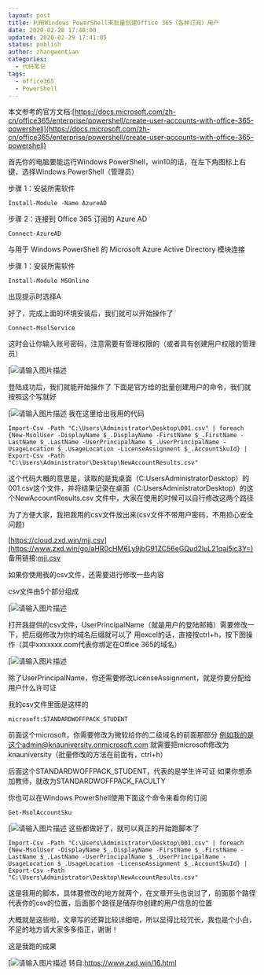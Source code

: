 ```yaml
---
layout: post
title: 利用Windows PowerShell来批量创建Office 365（各种订阅）用户
date: 2020-02-28 17:40:00
updated: 2020-02-29 17:41:05
status: publish
author: zhangwentian
categories: 
  - 代码笔记
tags: 
  - office365
  - PowerShell
---
```



本文参考的官方文档:[https://docs.microsoft.com/zh-cn/office365/enterprise/powershell/create-user-accounts-with-office-365-powershell](https://docs.microsoft.com/zh-cn/office365/enterprise/powershell/create-user-accounts-with-office-365-powershell)

首先你的电脑要能运行Windows PowerShell，win10的话，在左下角图标上右键，选择Windows PowerShell（管理员）

步骤 1：安装所需软件

```
Install-Module -Name AzureAD

```

步骤 2：连接到 Office 365 订阅的 Azure AD

```
Connect-AzureAD

```

与用于 Windows PowerShell 的 Microsoft Azure Active Directory 模块连接

步骤 1：安装所需软件

```
Install-Module MSOnline

```

出现提示时选择A

好了，完成上面的环境安装后，我们就可以开始操作了

```
Connect-MsolService

```

这时会让你输入账号密码，注意需要有管理权限的（或者具有创建用户权限的管理员）

[![请输入图片描述](//www.xtboke.cn/usr/uploads/auto_save_image/23a3bab82ac88d6e89f05d606bd13ddb.png)

登陆成功后，我们就能开始操作了
下面是官方给的批量创建用户的命令，我们就按照这个写就好

[![请输入图片描述](//www.xtboke.cn/usr/uploads/auto_save_image/3347b843844ce2b9b420834dc6e1f869.png)
我在这里给出我用的代码

```
Import-Csv -Path "C:\Users\Administrator\Desktop\001.csv" | foreach {New-MsolUser -DisplayName $_.DisplayName -FirstName $_.FirstName -LastName $_.LastName -UserPrincipalName $_.UserPrincipalName -UsageLocation $_.UsageLocation -LicenseAssignment $_.AccountSkuId} | Export-Csv -Path "C:\Users\Administrator\Desktop\NewAccountResults.csv"

```

这个代码大概的意思是，读取的是我桌面（C:UsersAdministratorDesktop）的001.csv这个文件，并将结果记录在桌面（C:UsersAdministratorDesktop）的这个NewAccountResults.csv 文件中，大家在使用的时候可以自行修改这两个路径

为了方便大家，我把我用的csv文件放出来(csv文件不带用户密码，不用担心安全问题)

[](https://www.zxd.win/go/aHR0cHM6Ly9jbG91ZC56eGQud2luL21qai5jc3Y=)[https://cloud.zxd.win/mjj.csv](https://www.zxd.win/go/aHR0cHM6Ly9jbG91ZC56eGQud2luL21qai5jc3Y=)
备用链接:[mjj.csv](https://www.zxd.win/go/aHR0cDovLzEyN2Y3OTI3YzUxOGEzZWQuMzYwd3p3cy5jb20vMjAxOTA1MjcvMS81Y2ViN2QxNTFiMTE0Q0xTVUZGMDAyLmNzdg==)

如果你使用我的csv文件，还需要进行修改一些内容

csv文件由5个部分组成

[![请输入图片描述](//www.xtboke.cn/usr/uploads/auto_save_image/a8f1bd6cc3e63bba05cd0e560aff2333.png)

打开我提供的csv文件，UserPrincipalName（就是用户的登陆邮箱）需要修改一下，把后缀修改为你的域名后缀就可以了
用excel的话，直接按ctrl+h，按下图操作（其中xxxxxxx.com代表你绑定在Office 365的域名）

[![请输入图片描述](//www.xtboke.cn/usr/uploads/auto_save_image/7f93c8badbab0ad176cc6d128e4fd49f.png)

除了UserPrincipalName，你还需要修改LicenseAssignment，就是你要分配给用户什么许可证

我的csv文件里面是这样的

```
microsoft:STANDARDWOFFPACK_STUDENT

```

前面这个microsoft，你需要修改为微软给你的二级域名的前面那部分
例如我的是这个admin@knauniversity.onmicrosoft.com
就需要把microsoft修改为knauniversity（批量修改的方法在前面有，ctrl+h）

后面这个STANDARDWOFFPACK_STUDENT，代表的是学生许可证
如果你想添加教师，就改为STANDARDWOFFPACK_FACULTY

你也可以在Windows PowerShell使用下面这个命令来看你的订阅

```
Get-MsolAccountSku
```

[![请输入图片描述](//www.xtboke.cn/usr/uploads/auto_save_image/ff4b3f56a00bc15fabad07c7e66a6d80.png)
这些都做好了，就可以真正的开始跑脚本了

```
Import-Csv -Path "C:\Users\Administrator\Desktop\001.csv" | foreach {New-MsolUser -DisplayName $_.DisplayName -FirstName $_.FirstName -LastName $_.LastName -UserPrincipalName $_.UserPrincipalName -UsageLocation $_.UsageLocation -LicenseAssignment $_.AccountSkuId} | Export-Csv -Path "C:\Users\Administrator\Desktop\NewAccountResults.csv"

```

这是我用的脚本，具体要修改的地方就两个，在文章开头也说过了，前面那个路径代表你的csv的位置，后面那个路径是储存你创建的用户信息的位置

大概就是这些啦，文章写的还算比较详细吧，所以显得比较冗长，我也是个小白，不足的地方请大家多多指正，谢谢！

这是我跑的成果

[![请输入图片描述](//www.xtboke.cn/usr/uploads/auto_save_image/67e5ea0e658b0b709a4216b123dd7a70.png)
转自:<https://www.zxd.win/16.html>